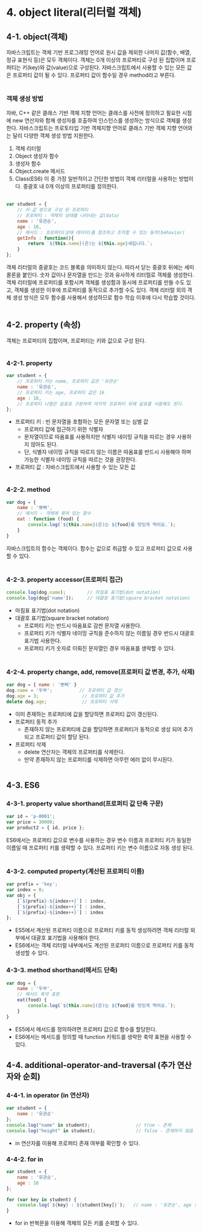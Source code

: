 # 4. object literal(리터럴 객체)

## 4-1. object(객체)
자바스크립트는 객체 기반 프로그래밍 언어로 원시 값을 제외한 나머지 값(함수, 배열, 정규 표현식 등)은 모두 객체이다.
객체는 0개 이상의 프로퍼티로 구성 된 집합이며 프로퍼티는 키(key)와 값(value)으로 구성된다.
자바스크립트에서 사용할 수 있는 모든 값은 프로퍼티 값이 될 수 있다.
프로퍼티 값이 함수일 경우 method라고 부른다.
<br><br>

### 객체 생성 방법
자바, C++ 같은 클래스 기반 객체 지향 언어는 클래스를 사전에 정의하고 필요한 시점에 new 연산자와 함께 생성자를 호출하여 인스턴스를 생성하는 방식으로 객체를 생성한다.
자바스크립트는 프로토타입 기반 객체지향 언어로 클래스 기반 객체 지향 언어와는 달리 다양한 객체 생성 방법 지원한다.
1. 객체 리터럴
2. Object 생성자 함수
3. 생성자 함수
4. Object.create 메서드
5. Class(ES6)
이 중 가장 일반적이고 간단한 방법이 객체 리터럴을 사용하는 방법이다.
중괄호 내 0개 이상의 프로퍼티를 정의한다.
<br><br>

```js
var student = {
    // 키-값 쌍으로 구성 된 프로퍼티
    // 프로퍼티 : 객체의 상태를 나타내는 값(data)
    name : '유관순',
    age : 16,
    // 메서드 : 프로퍼티(상태 데이터)를 참조하고 조작할 수 있는 동작(behavior)
    getInfo : function(){
        return `${this.name}(은)는 ${this.age}세입니다.`;
    }
};
```
객체 리터럴의 중괄호는 코드 블록을 의미하지 않는다. 따라서 닫는 중괄호 뒤에는 세미콜론을 붙인다.
숫자 값이나 문자열을 만드는 것과 유사하게 리터럴로 객체를 생성한다.
객체 리터럴에 프로퍼티를 포함시켜 객체를 생성함과 동시에 프로퍼티를 만들 수도 있고, 객체를 생성한 이후에 프로퍼티를 동적으로 추가할 수도 있다.
객체 리터럴 외의 객체 생성 방식은 모두 함수를 사용해서 생성하므로 함수 학습 이후에 다시 학습할 것이다.
<br><br>

## 4-2. property (속성)
객체는 프로퍼티의 집합이며, 프로퍼티는 키와 값으로 구성 된다.
<br><br>

### 4-2-1. property
```js
var student = {
    // 프로퍼티 키는 name, 프로퍼티 값은 '유관순'
    name : '유관순',
    // 프로퍼티 키는 age, 프로퍼티 값은 16
    age : 16,
    // 프로퍼티 나열은 쉼표로 구분하며 마지막 프로퍼티 뒤에 쉼표를 사용해도 된다.
};
```
- 프로퍼티 키 : 빈 문자열을 포함하는 모든 문자열 또는 심벌 값
  - 프로퍼티 값에 접근하기 위한 식별자
  - 문자열이므로 따옴표를 사용하지만 식별자 네이밍 규칙을 따르는 경우 사용하지 않아도 된다.
  - 단, 식별자 네이밍 규칙을 따르지 않는 이름은 따옴표를 반드시 사용해야 하며 가능한 식별자 네이밍 규칙을 따르는 것을 권장한다.
- 프로퍼티 값 : 자바스크립트에서 사용할 수 있는 모든 값
<br><br>

### 4-2-2. method
```js
var dog = {
    name : '뽀삐',
    // 메서드 - 객체에 묶여 있는 함수
    eat : function (food) {
        console.log(`${this.name}(은)는 ${food}를 맛있게 먹어요.`);
    }
}
```
자바스크립트의 함수는 객체이다. 함수는 값으로 취급할 수 있고 프로퍼티 값으로 사용할 수 있다. 
<br><br>

### 4-2-3. property accessor(프로퍼티 접근)
```js
console.log(dog.name);        // 마침표 표기법(dot notation)
console.log(dog['name']);     // 대괄호 표기법(square bracket notation)
```
- 마침표 표기법(dot notation)
- 대괄호 표기법(square bracket notation)
  - 프로퍼티 키는 반드시 따옴표로 감싼 문자열 사용한다. 
  - 프로퍼티 키가 식별자 네이밍 규칙을 준수하지 않는 이름일 경우 반드시 대괄호 표기법 사용한다.
  - 프로퍼티 키가 숫자로 이뤄진 문자열인 경우 따옴표를 생략할 수 있다.
<br><br>

### 4-2-4. property change, add, remove(프로퍼티 값 변경, 추가, 삭제)
```js
var dog = { name : '뽀삐' }
dog.name = '두부';          // 프로퍼티 값 갱신
dog.age = 3;                // 프로퍼티 값 추가   
delete dog.age;             // 프로퍼티 삭제             
```
- 이미 존재하는 프로퍼티에 값을 할당하면 프로퍼티 값이 갱신된다.
- 프로퍼티 동적 추가
  - 존재하지 않는 프로퍼티에 값을 할당하면 프로퍼티가 동적으로 생성 되어 추가되고 프로퍼티 값이 할당 된다.
- 프로퍼티 삭제 
  - delete 연산자는 객체의 프로퍼티를 삭제한다.
  - 만약 존재하지 않는 프로퍼티를 삭제하면 아무런 에러 없이 무시된다. 
<br><br>

## 4-3. ES6

### 4-3-1. property value shorthand(프로퍼티 값 단축 구문)
```js
var id = 'p-0001';
var price = 30000;
var product2 = { id, price };
```
ES6에서는 프로퍼티 값으로 변수를 사용하는 경우 변수 이름과 프로퍼티 키가 동일한 이름일 때 프로퍼티 키를 생략할 수 있다. 프로퍼티 키는 변수 이름으로 자동 생성 된다.
<br><br>

### 4-3-2. computed property(계산된 프로퍼티 이름)
```js
var prefix = 'key';
var index = 0;
var obj = {
    [`${prefix}-${index++}`] : index,
    [`${prefix}-${index++}`] : index,
    [`${prefix}-${index++}`] : index
};
```
- ES5에서 계산된 프로퍼티 이름으로 프로퍼티 키를 동적 생성하려면 객체 리터럴 외부에서 대괄호 표기법을 사용해야 한다.
- ES6에서는 객체 리터럴 내부에서도 계산된 프로퍼티 이름으로 프로퍼티 키를 동적 생성할 수 있다.

### 4-3-3. method shorthand(메서드 단축)
```js
var dog = {
    name : '두부',
    // 메서드 축약 표현
    eat(food) {
        console.log(`${this.name}(은)는 ${food}를 맛있게 먹어요.`);
    }
}
```
- ES5에서 메서드를 정의하려면 프로퍼티 값으로 함수를 할당한다.
- ES6에서는 메서드를 정의할 때 function 키워드를 생략한 축약 표현을 사용할 수 있다.

## 4-4. additional-operator-and-traversal (추가 연산자와 순회)

### 4-4-1. in operator (in 연산자)
```js
var student = {
    name : '유관순'
};
console.log("name" in student);                 // true - 존재
console.log("height" in student);               // false - 존재하지 않음
```
- in 연산자를 이용해 프로퍼티 존재 여부를 확인할 수 있다.

### 4-4-2. for in 
```js
var student = {
    name : '유관순',
    age : 16
};

for (var key in student) {
    console.log(`${key} : ${student[key]}`);   // name : '유관순', age : 16 출력
}
```
- for in 반복문을 이용해 객체의 모든 키를 순회할 수 있다.